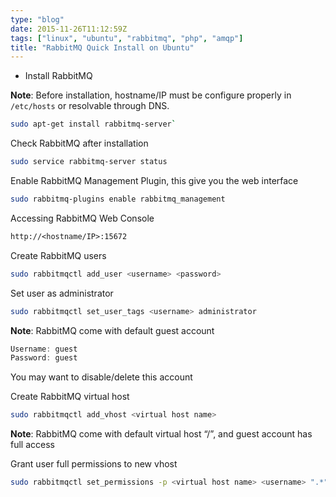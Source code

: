 ```yaml
---
type: "blog"
date: 2015-11-26T11:12:59Z
tags: ["linux", "ubuntu", "rabbitmq", "php", "amqp"]
title: "RabbitMQ Quick Install on Ubuntu"
---
```


- Install RabbitMQ

**Note**: Before installation, hostname/IP must be configure properly in `/etc/hosts` or resolvable through DNS.
<!--more-->

```sh
sudo apt-get install rabbitmq-server`
```

Check RabbitMQ after installation

```sh
sudo service rabbitmq-server status
```

Enable RabbitMQ Management Plugin, this give you the web interface

```sh
sudo rabbitmq-plugins enable rabbitmq_management
```

Accessing RabbitMQ Web Console

```txt
http://<hostname/IP>:15672
```

Create RabbitMQ users

```sh
sudo rabbitmqctl add_user <username> <password>
```

Set user as administrator

```sh
sudo rabbitmqctl set_user_tags <username> administrator
```

**Note**: RabbitMQ come with default guest account

```js
Username: guest
Password: guest
```

You may want to disable/delete this account

Create RabbitMQ virtual host

```sh
sudo rabbitmqctl add_vhost <virtual host name>
```

**Note**: RabbitMQ come with default virtual host “/”, and guest account has full access

Grant user full permissions to new vhost

```sh
sudo rabbitmqctl set_permissions -p <virtual host name> <username> ".*" ".*" ".*"
```
